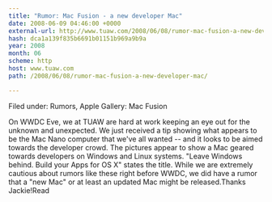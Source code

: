 ```yaml
---
title: "Rumor: Mac Fusion - a new developer Mac"
date: 2008-06-09 04:46:00 +0000
external-url: http://www.tuaw.com/2008/06/08/rumor-mac-fusion-a-new-developer-mac/
hash: dca1a139f835b6691b01151b969a9b9a
year: 2008
month: 06
scheme: http
host: www.tuaw.com
path: /2008/06/08/rumor-mac-fusion-a-new-developer-mac/

---
```


Filed under: Rumors, Apple
Gallery: Mac Fusion

   
On WWDC Eve, we at TUAW are hard at work keeping an eye out for the unknown and unexpected. We just received a tip showing what appears to be the Mac Nano computer that we've all wanted -- and it looks to be aimed towards the developer crowd. The pictures appear to show a Mac geared towards developers on Windows and Linux systems. "Leave Windows behind. Build your Apps for OS X" states the title. While we are extremely cautious about rumors like these right before WWDC, we did have a rumor that a "new Mac" or at least an updated Mac might be released.Thanks Jackie!Read
